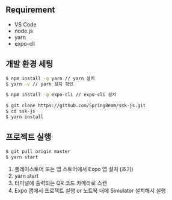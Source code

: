 ## Requirement

- VS Code
- node.js
- yarn
- expo-cli

## 개발 환경 세팅

```bash
$ npm install -g yarn // yarn 설치
$ yarn -v // yarn 설치 확인

$ npm install -g expo-cli // expo-cli 설치

$ git clone https://github.com/SpringBeam/ssk-js.git
$ cd ssk-js
$ yarn install
```

## 프로젝트 실행

```bash
$ git pull origin master
$ yarn start
```

1. 플레이스토어 또는 앱 스토어에서 Expo 앱 설치 (초기)
2. yarn start
3. 터미널에 출력되는 QR 코드 카메라로 스캔
4. Expo 앱에서 프로젝트 실행 or 노트북 내에 Simulator 설치해서 실행
